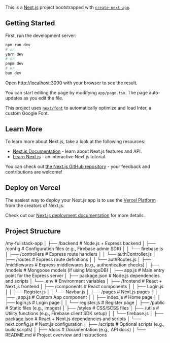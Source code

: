This is a [Next.js](https://nextjs.org/) project bootstrapped with [`create-next-app`](https://github.com/vercel/next.js/tree/canary/packages/create-next-app).

## Getting Started

First, run the development server:

```bash
npm run dev
# or
yarn dev
# or
pnpm dev
# or
bun dev
```

Open [http://localhost:3000](http://localhost:3000) with your browser to see the result.

You can start editing the page by modifying `app/page.tsx`. The page auto-updates as you edit the file.

This project uses [`next/font`](https://nextjs.org/docs/basic-features/font-optimization) to automatically optimize and load Inter, a custom Google Font.

## Learn More

To learn more about Next.js, take a look at the following resources:

- [Next.js Documentation](https://nextjs.org/docs) - learn about Next.js features and API.
- [Learn Next.js](https://nextjs.org/learn) - an interactive Next.js tutorial.

You can check out [the Next.js GitHub repository](https://github.com/vercel/next.js/) - your feedback and contributions are welcome!

## Deploy on Vercel

The easiest way to deploy your Next.js app is to use the [Vercel Platform](https://vercel.com/new?utm_medium=default-template&filter=next.js&utm_source=create-next-app&utm_campaign=create-next-app-readme) from the creators of Next.js.

Check out our [Next.js deployment documentation](https://nextjs.org/docs/deployment) for more details.

## Project Structure

/my-fullstack-app
│
├── /backend # Node.js + Express backend
│ ├── /config # Configuration files (e.g., Firebase admin SDK)
│ │ └── firebase.js
│ ├── /controllers # Express route handlers
│ │ └── authController.js
│ ├── /routes # Express route definitions
│ │ └── authRoutes.js
│ ├── /middlewares # Express middlewares (e.g., authentication checks)
│ ├── /models # Mongoose models (if using MongoDB)
│ ├── app.js # Main entry point for the Express server
│ ├── package.json # Node.js dependencies and scripts
│ └── .env # Environment variables
│
├── /frontend # React + Next.js frontend
│ ├── /components # React components
│ │ ├── Login.js
│ │ ├── Register.js
│ │ └── Navbar.js
│ ├── /pages # Next.js pages
│ │ ├── \_app.js # Custom App component
│ │ ├── index.js # Home page
│ │ ├── login.js # Login page
│ │ └── register.js # Register page
│ ├── /public # Static files (e.g., images)
│ ├── /styles # CSS/SCSS files
│ ├── /utils # Utility functions (e.g., Firebase client SDK setup)
│ │ └── firebase.js
│ ├── package.json # React + Next.js dependencies and scripts
│ └── next.config.js # Next.js configuration
│
├── /scripts # Optional scripts (e.g., build scripts)
│
├── /docs # Documentation (e.g., API docs)
│
└── README.md # Project overview and instructions
